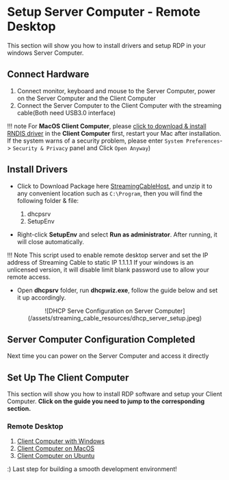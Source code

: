 
# Setup Server Computer - Remote Desktop

This section will show you how to install drivers and setup RDP in your windows Server Computer.

## Connect Hardware

1. Connect monitor, keyboard and mouse to the Server Computer, power on the Server Computer and the Client Computer
2. Connect the Server Computer to the Client Computer with the streaming cable(Both need USB3.0 interface)

!!! note
    For **MacOS Client Computer**, please [click to download & install RNDIS driver](http://bit.ly/2A4f2xI) in the **Client Computer** first, restart your Mac after installation. If the system warns of a security problem, please enter `System Preferences`-> `Security & Privacy` panel and Click `Open Anyway`)

## Install Drivers  

* Click to Download Package here [StreamingCableHost](/assets/streaming_cable_resources/StreamingCableHost.zip), and unzip it to any convenient location such as `C:\Program`, then you will find the following folder & file:
    1. dhcpsrv
    2. SetupEnv

* Right-click **SetupEnv** and select **Run as administrator**. After running, it will close automatically.

!!! Note
        This script used to enable remote desktop server and set the IP address of Streaming Cable to static IP 1.1.1.1 If your windows is an unlicensed version, it will disable limit blank password use to allow your remote access.

* Open **dhcpsrv** folder,  run **dhcpwiz.exe**, follow the guide below and set it up accordingly.

<center>![DHCP Serve Configuration on Server Computer](/assets/streaming_cable_resources/dhcp_server_setup.jpeg)</center>


## Server Computer Configuration Completed

Next time you can power on the Server Computer and access it directly

## Set Up The Client Computer

This section will show you how to install RDP software and setup your Client Computer.
**Click on the guide you need to jump to the corresponding section.**

### Remote Desktop

1. [Client Computer with Windows](/content/streaming_cable/set_up_win_rdp_client)
2. [Client Computer on MacOS](/content/streaming_cable/set_up_mac_rdp_client)
3. [Client Computer on Ubuntu](/content/streaming_cable/set_up_ubu_rdp_client)

:) Last step for building a smooth development environment!
